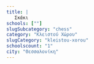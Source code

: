 ```yaml
---
title: |
   Σκάκι
schools: [""]
slugSubcategory: "chess"
category: "Κλειστού Χώρου"
slugCategory: "kleistou-xorou"
schoolscount: "1"
city: "Θεσσαλονίκη"
---
```


